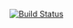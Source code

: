 [![Build Status](https://travis-ci.org/ismoaulaskari/wadror.png)](https://travis-ci.org/ismoaulaskari/ratebeer-public)
